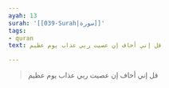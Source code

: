 ```yaml
---
ayah: 13
surah: '[[039-Surah|سورة]]'
tags:
- quran
text: قل إني أخاف إن عصيت ربي عذاب يوم عظيم

---
```

> قل إني أخاف إن عصيت ربي عذاب يوم عظيم

